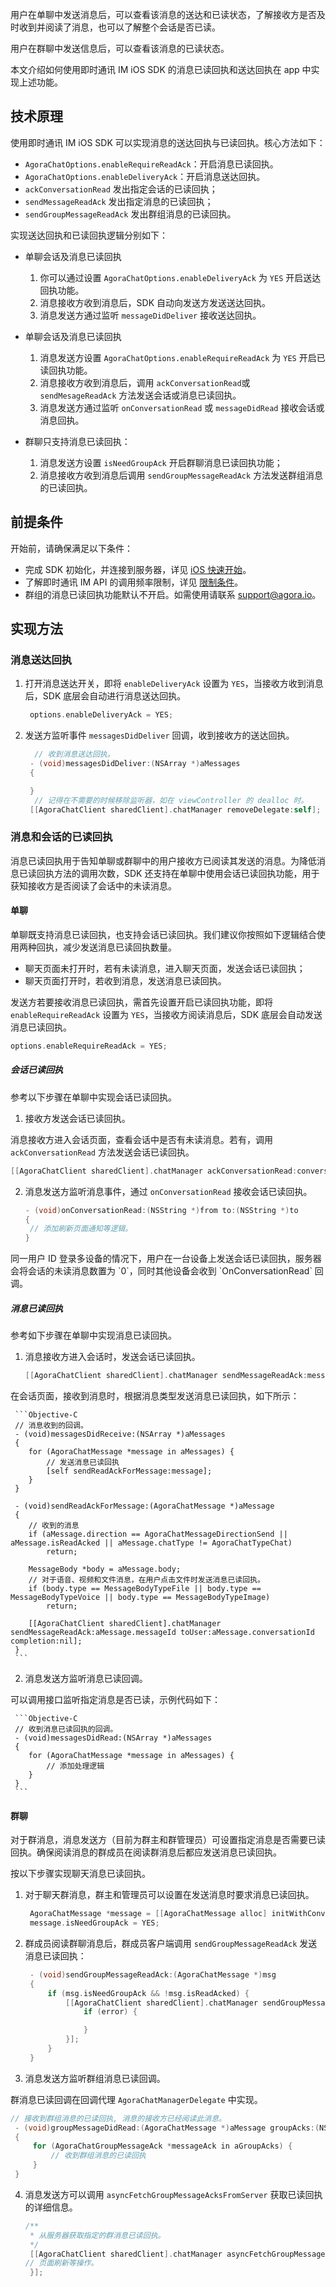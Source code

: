 用户在单聊中发送消息后，可以查看该消息的送达和已读状态，了解接收方是否及时收到并阅读了消息，也可以了解整个会话是否已读。

用户在群聊中发送信息后，可以查看该消息的已读状态。

本文介绍如何使用即时通讯 IM iOS SDK 的消息已读回执和送达回执在 app 中实现上述功能。

## 技术原理

使用即时通讯 IM iOS SDK 可以实现消息的送达回执与已读回执。核心方法如下：

- `AgoraChatOptions.enableRequireReadAck`：开启消息已读回执。
- `AgoraChatOptions.enableDeliveryAck`：开启消息送达回执。
- `ackConversationRead` 发出指定会话的已读回执；
- `sendMessageReadAck` 发出指定消息的已读回执；
- `sendGroupMessageReadAck` 发出群组消息的已读回执。

实现送达回执和已读回执逻辑分别如下：

- 单聊会话及消息已读回执
  1. 你可以通过设置 `AgoraChatOptions.enableDeliveryAck` 为 `YES` 开启送达回执功能。
  2. 消息接收方收到消息后，SDK 自动向发送方发送送达回执。
  3. 消息发送方通过监听 `messageDidDeliver` 接收送达回执。

- 单聊会话及消息已读回执
  1. 消息发送方设置 `AgoraChatOptions.enableRequireReadAck` 为 `YES` 开启已读回执功能。
  2. 消息接收方收到消息后，调用 `ackConversationRead`或`sendMesageReadAck` 方法发送会话或消息已读回执。
  3. 消息发送方通过监听 `onConversationRead` 或 `messageDidRead` 接收会话或消息回执。
- 群聊只支持消息已读回执：
  1. 消息发送方设置 `isNeedGroupAck` 开启群聊消息已读回执功能；
  2. 消息接收方收到消息后调用 `sendGroupMessageReadAck` 方法发送群组消息的已读回执。

## 前提条件

开始前，请确保满足以下条件：

- 完成 SDK 初始化，并连接到服务器，详见 [iOS 快速开始](./agora_chat_get_started_ios)。
- 了解即时通讯 IM API 的调用频率限制，详见 [限制条件](./agora_chat_limitation)。
- 群组的消息已读回执功能默认不开启。如需使用请联系 [support@agora.io](mailto:support@agora.io)。

## 实现方法

### 消息送达回执

1. 打开消息送达开关，即将 `enableDeliveryAck` 设置为 `YES`，当接收方收到消息后，SDK 底层会自动进行消息送达回执。

   ```objective-C
    options.enableDeliveryAck = YES;
   ```

2. 发送方监听事件 `messagesDidDeliver` 回调，收到接收方的送达回执。

   ```Objective-C
     // 收到消息送达回执。
    - (void)messagesDidDeliver:(NSArray *)aMessages
    {

    }
     // 记得在不需要的时候移除监听器，如在 viewController 的 dealloc 时。
    [[AgoraChatClient sharedClient].chatManager removeDelegate:self];
   ```

### 消息和会话的已读回执

消息已读回执用于告知单聊或群聊中的用户接收方已阅读其发送的消息。为降低消息已读回执方法的调用次数，SDK 还支持在单聊中使用会话已读回执功能，用于获知接收方是否阅读了会话中的未读消息。

#### 单聊

单聊既支持消息已读回执，也支持会话已读回执。我们建议你按照如下逻辑结合使用两种回执，减少发送消息已读回执数量。

- 聊天页面未打开时，若有未读消息，进入聊天页面，发送会话已读回执；
- 聊天页面打开时，若收到消息，发送消息已读回执。

发送方若要接收消息已读回执，需首先设置开启已读回执功能，即将 `enableRequireReadAck` 设置为 `YES`，当接收方阅读消息后，SDK 底层会自动发送消息已读回执。

```objective-c
options.enableRequireReadAck = YES;
```

##### 会话已读回执

参考以下步骤在单聊中实现会话已读回执。

1. 接收方发送会话已读回执。

消息接收方进入会话页面，查看会话中是否有未读消息。若有，调用 `ackConversationRead` 方法发送会话已读回执。

   ```Objective-C
   [[AgoraChatClient sharedClient].chatManager ackConversationRead:conversationId completion:nil];
   ```

2. 消息发送方监听消息事件，通过 `onConversationRead` 接收会话已读回执。

   ```Objective-C
   - (void)onConversationRead:(NSString *)from to:(NSString *)to
   {
    // 添加刷新页面通知等逻辑。
   }
   ```

<div class="alert info">同一用户 ID 登录多设备的情况下，用户在一台设备上发送会话已读回执，服务器会将会话的未读消息数置为 `0`，同时其他设备会收到 `OnConversationRead` 回调。</div>

##### 消息已读回执

参考如下步骤在单聊中实现消息已读回执。

1. 消息接收方进入会话时，发送会话已读回执。

     ```Objective-C
     [[AgoraChatClient sharedClient].chatManager sendMessageReadAck:messageId toUser:conversationId completion:nil];
     ```

在会话页面，接收到消息时，根据消息类型发送消息已读回执，如下所示：

     ```Objective-C
     // 消息收到的回调。
     - (void)messagesDidReceive:(NSArray *)aMessages
     {
        for (AgoraChatMessage *message in aMessages) {
            // 发送消息已读回执
            [self sendReadAckForMessage:message];
        }
     }

     - (void)sendReadAckForMessage:(AgoraChatMessage *)aMessage
     {
        // 收到的消息
        if (aMessage.direction == AgoraChatMessageDirectionSend || aMessage.isReadAcked || aMessage.chatType != AgoraChatTypeChat)
            return;

        MessageBody *body = aMessage.body;
        // 对于语音、视频和文件消息，在用户点击文件时发送消息已读回执。
        if (body.type == MessageBodyTypeFile || body.type == MessageBodyTypeVoice || body.type == MessageBodyTypeImage)
            return;

        [[AgoraChatClient sharedClient].chatManager sendMessageReadAck:aMessage.messageId toUser:aMessage.conversationId completion:nil];
     }
     ```

2. 消息发送方监听消息已读回调。

可以调用接口监听指定消息是否已读，示例代码如下：

     ```Objective-C
     // 收到消息已读回执的回调。
     - (void)messagesDidRead:(NSArray *)aMessages
     {
        for (AgoraChatMessage *message in aMessages) {
            // 添加处理逻辑
        }
     }
     ```

#### 群聊

对于群消息，消息发送方（目前为群主和群管理员）可设置指定消息是否需要已读回执。确保阅读消息的群成员在阅读群消息后都应发送消息已读回执。

按以下步骤实现聊天消息已读回执。

1. 对于聊天群消息，群主和管理员可以设置在发送消息时要求消息已读回执。

   ```Objective-C
    AgoraChatMessage *message = [[AgoraChatMessage alloc] initWithConversationID:to from:from to:to body:aBody ext:aExt];
    message.isNeedGroupAck = YES;
   ```

2. 群成员阅读群聊消息后，群成员客户端调用 `sendGroupMessageReadAck` 发送消息已读回执：

   ```Objective-C
    - (void)sendGroupMessageReadAck:(AgoraChatMessage *)msg
    {
        if (msg.isNeedGroupAck && !msg.isReadAcked) {
            [[AgoraChatClient sharedClient].chatManager sendGroupMessageReadAck:msg.messageId toGroup:msg.conversationId content:@"123" completion:^(AgoraChatError *error) {
                if (error) {

                }
            }];
        }
    }
   ```

3. 消息发送方监听群组消息已读回调。

群消息已读回调在回调代理 `AgoraChatManagerDelegate` 中实现。

   ```Objective-C
// 接收到群组消息的已读回执, 消息的接收方已经阅读此消息。
    - (void)groupMessageDidRead:(AgoraChatMessage *)aMessage groupAcks:(NSArray *)aGroupAcks
    {
        for (AgoraChatGroupMessageAck *messageAck in aGroupAcks) {
            // 收到群组消息的已读回执
        }
    }
   ```

4. 消息发送方可以调用 `asyncFetchGroupMessageAcksFromServer` 获取已读回执的详细信息。

   ```Objective-C
   /**
    * 从服务器获取指定的群消息已读回执。
    */
    [[AgoraChatClient sharedClient].chatManager asyncFetchGroupMessageAcksFromServer:messageId groupId:groupId startGroupAckId:nil pageSize:pageSize completion:^(AgoraChatCursorResult *aResult, AgoraChatError *error, int totalCount) {
   // 页面刷新等操作。
    }];
   ```